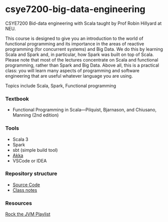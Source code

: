 # csye7200-big-data-engineering
CSYE7200 Bid-data engineering with Scala taught by Prof Robin Hillyard at NEU.

This course is designed to give you an introduction to the world of functional programming and its importance
in the areas of reactive programming (for concurrent systems) and Big Data. We do this by learning Scala and
Spark and, in particular, how Spark was built on top of Scala. Please note that most of the lectures concentrate
on Scala and functional programming, rather than Spark and Big Data. Above all, this is a practical class: you
will learn many aspects of programming and software engineering that are useful whatever language you are
using.

Topics include Scala, Spark, Functional programming

### Textbook ### 
- Functional Programming in Scala—Pilquist, Bjarnason, and Chiusano, Manning (2nd edition)

### Tools ###
- Scala 3
- Spark
- sbt (simple build tool)
- [Akka](https://www.lightbend.com/akka)
- VSCode or IDEA

### Repository structure ###
- [Source Code](./CSYE-7200)
- [Class notes](./classnotes)

### Resources ###
[Rock the JVM Playlist](https://www.youtube.com/@rockthejvm)
